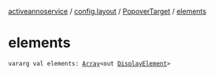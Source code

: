 [activeannoservice](../../index.md) / [config.layout](../index.md) / [PopoverTarget](index.md) / [elements](./elements.md)

# elements

`vararg val elements: `[`Array`](https://kotlinlang.org/api/latest/jvm/stdlib/kotlin/-array/index.html)`<out `[`DisplayElement`](../-display-element.md)`>`